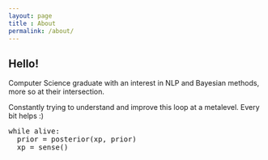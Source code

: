 ```yaml
---
layout: page
title : About
permalink: /about/
---
```


<h2>Hello!</h2>

Computer Science graduate with an interest in NLP and Bayesian methods, more so at their intersection. 

Constantly trying to understand and improve this loop at a metalevel. Every bit helps :)  
<div class="example">
    <pre>
while alive:
  prior = posterior(xp, prior)
  xp = sense()
    </pre>
</div>
